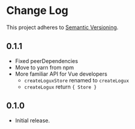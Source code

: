 # Change Log
This project adheres to [Semantic Versioning](http://semver.org/).

## 0.1.1
* Fixed peerDependencies
* Move to yarn from npm
* More familiar API for Vue developers
  * `createLoguxStore` renamed to `createLogux`
  * `createLogux` return `{ Store }`

## 0.1.0
* Initial release.

